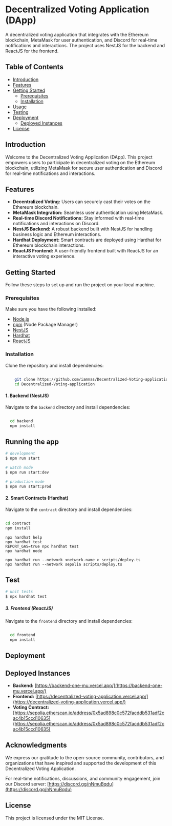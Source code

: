 # Decentralized Voting Application (DApp)

A decentralized voting application that integrates with the Ethereum blockchain, MetaMask for user authentication, and Discord for real-time notifications and interactions.
The project uses NestJS for the backend and ReactJS for the frontend.

## Table of Contents
- [Introduction](#introduction)
- [Features](#features)
- [Getting Started](#getting-started)
  - [Prerequisites](#prerequisites)
  - [Installation](#installation)
- [Usage](#usage)
- [Testing](#testing)
- [Deployment](#deployment) 
  - [Deployed Instances](#deployed-instances)
- [License](#license)

## Introduction

Welcome to the Decentralized Voting Application (DApp). This project empowers users to participate in decentralized voting on the Ethereum blockchain, utilizing MetaMask for secure user authentication and Discord for real-time notifications and interactions.

## Features

- **Decentralized Voting:** Users can securely cast their votes on the Ethereum blockchain.
- **MetaMask Integration:** Seamless user authentication using MetaMask.
- **Real-time Discord Notifications:** Stay informed with real-time notifications and interactions on Discord.
- **NestJS Backend:** A robust backend built with NestJS for handling business logic and Ethereum interactions.
- **Hardhat Deployment:** Smart contracts are deployed using Hardhat for Ethereum blockchain interactions.
- **ReactJS Frontend:** A user-friendly frontend built with ReactJS for an interactive voting experience.

## Getting Started

Follow these steps to set up and run the project on your local machine.

### Prerequisites

Make sure you have the following installed:

- [Node.js](https://nodejs.org/)
- [npm](https://www.npmjs.com/) (Node Package Manager)
- [NestJS](https://nestjs.com/)
- [Hardhat](https://hardhat.org/)
- [ReactJS](https://reactjs.org/)

### Installation

Clone the repository and install dependencies:

```bash

    git clone https://github.com/iamnas/Decentralized-Voting-application.git
    cd Decentralized-Voting-application

```


#### 1. Backend (NestJS)

Navigate to the `backend` directory and install dependencies:

```bash

  cd backend
  npm install

```

## Running the app

```bash
# development
$ npm run start

# watch mode
$ npm run start:dev

# production mode
$ npm run start:prod
```


#### 2. Smart Contracts (Hardhat)

Navigate to the `contract` directory and install dependencies:

```bash

cd contract
npm install

```

```shell
npx hardhat help
npx hardhat test
REPORT_GAS=true npx hardhat test
npx hardhat node

npx hardhat run --network <network-name > scripts/deploy.ts 
npx hardhat run --network sepolia scripts/deploy.ts 

```

## Test

```bash
# unit tests
$ npx hardhat test

```

##### 3. Frontend (ReactJS)

Navigate to the `frontend` directory and install dependencies:

```bash

  cd frontend
  npm install

```

## Deployment

## Deployed Instances

- **Backend:** [https://backend-one-mu.vercel.app/](https://backend-one-mu.vercel.app/)
- **Frontend:** [https://decentralized-voting-application.vercel.app/](https://decentralized-voting-application.vercel.app/)
- **Voting Contract:** [https://sepolia.etherscan.io/address/0x5ad898c0c572facddb531adf2cac4b15ccd10635](https://sepolia.etherscan.io/address/0x5ad898c0c572facddb531adf2cac4b15ccd10635)



## Acknowledgments

We express our gratitude to the open-source community, contributors, and organizations that have inspired and supported the development of this Decentralized Voting Application.

For real-time notifications, discussions, and community engagement, join our Discord server: [https://discord.gg/nNmuBqdu](https://discord.gg/nNmuBqdu)

## License

This project is licensed under the MIT License.
